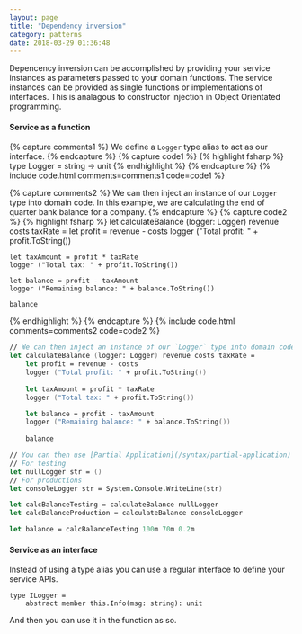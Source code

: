 ```yaml
---
layout: page
title: "Dependency inversion"
category: patterns
date: 2018-03-29 01:36:48
---
```


Depencency inversion can be accomplished by providing your service instances as parameters passed to your domain functions. The service instances can be provided as single functions or implementations of interfaces.
This is analagous to constructor injection in Object Orientated programming.

#### Service as a function
{% capture comments1 %}
We define a `Logger` type alias to act as our interface.
{% endcapture %}
{% capture code1 %}
{% highlight fsharp %}
type Logger = string -> unit
{% endhighlight %}
{% endcapture %}
{% include code.html comments=comments1 code=code1 %}

{% capture comments2 %}
We can then inject an instance of our `Logger` type into domain code. In this example, we are calculating the end of quarter bank balance for a company.
{% endcapture %}
{% capture code2 %}
{% highlight fsharp %}
let calculateBalance (logger: Logger) revenue costs taxRate = 
    let profit = revenue - costs
    logger ("Total profit: " + profit.ToString())
    
    let taxAmount = profit * taxRate
    logger ("Total tax: " + profit.ToString())

    let balance = profit - taxAmount
    logger ("Remaining balance: " + balance.ToString())
    
    balance
{% endhighlight %}
{% endcapture %}
{% include code.html comments=comments2 code=code2 %}


```fsharp
// We can then inject an instance of our `Logger` type into domain code. In this example, we are calculating the end of quarter bank balance for a company.
let calculateBalance (logger: Logger) revenue costs taxRate = 
    let profit = revenue - costs
    logger ("Total profit: " + profit.ToString())
    
    let taxAmount = profit * taxRate
    logger ("Total tax: " + profit.ToString())

    let balance = profit - taxAmount
    logger ("Remaining balance: " + balance.ToString())
    
    balance
```

``` fsharp
// You can then use [Partial Application](/syntax/partial-application) to bind a service instance to the function.
// For testing
let nullLogger str = ()
// For productions
let consoleLogger str = System.Console.WriteLine(str)

let calcBalanceTesting = calculateBalance nullLogger
let calcBalanceProduction = calculateBalance consoleLogger

let balance = calcBalanceTesting 100m 70m 0.2m
```

#### Service as an interface
Instead of using a type alias you can use a regular interface to define your service APIs.
```
type ILogger =
    abstract member this.Info(msg: string): unit
```
And then you can use it in the function as so.
```

```